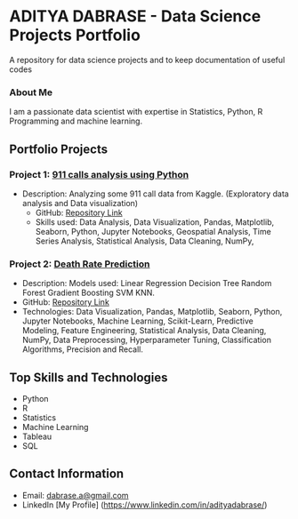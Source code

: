 # ADITYA DABRASE - Data Science Projects Portfolio 

A repository for data science projects and to keep documentation of useful codes

### About Me
I am a passionate data scientist with expertise in Statistics, Python, R Programming and machine learning.

## Portfolio Projects
### Project 1: [911 calls analysis using Python ](https://github.com/AdityaDabrase/Data-Science-Projects/blob/main/DS-ML/911%20calls%20analysis/911calls.ipynb)
- Description: Analyzing some 911 call data from Kaggle. (Exploratory data analysis and Data visualization)
  - GitHub: [Repository Link](https://github.com/AdityaDabrase/Data-Science-Projects/tree/main)
  - Skills used: Data Analysis, Data Visualization, Pandas, Matplotlib, Seaborn, Python, Jupyter Notebooks, Geospatial Analysis, Time Series Analysis, Statistical Analysis, Data Cleaning, NumPy,
  

### Project 2: [Death Rate Prediction](https://github.com/AdityaDabrase/Data-Science-Projects/blob/main/DS-ML/Cancer_DeathRatePrediction.ipynb)
-  Description: Models used: Linear Regression Decision Tree Random Forest Gradient Boosting SVM KNN.
  - GitHub: [Repository Link](https://github.com/AdityaDabrase/Data-Science-Projects/tree/main/DS-ML)
  - Technologies:  Data Visualization, Pandas, Matplotlib, Seaborn, Python, Jupyter Notebooks, Machine Learning, Scikit-Learn, Predictive Modeling, Feature Engineering, Statistical Analysis, Data Cleaning, NumPy, Data Preprocessing, Hyperparameter Tuning, Classification Algorithms, Precision and Recall.

## Top Skills and Technologies
- Python
- R
- Statistics
- Machine Learning
- Tableau
- SQL

## Contact Information
- Email: dabrase.a@gmail.com
- LinkedIn [My Profile] (https://www.linkedin.com/in/adityadabrase/)
 
